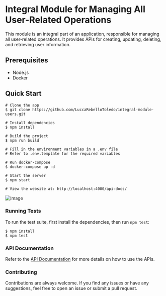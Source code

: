 # Integral Module for Managing All User-Related Operations

This module is an integral part of an application, responsible for managing all user-related operations. It provides APIs for creating, updating, deleting, and retrieving user information.

## Prerequisites

- Node.js
- Docker

## Quick Start

```
# Clone the app
$ git clone https://github.com/LuccaRebelloToledo/integral-module-users.git

# Install dependencies
$ npm install

# Build the project
$ npm run build

# Fill in the environment variables in a .env file
# Refer to .env.template for the required variables

# Run docker-compose
$ docker-compose up -d

# Start the server
$ npm start

# View the website at: http://localhost:4000/api-docs/
```
![image](https://github.com/LuccaRebelloToledo/integral-module-users/assets/99377036/092e45d1-e454-4846-b5cd-e26e33602511)

### Running Tests

To run the test suite, first install the dependencies, then run `npm test`:

```
$ npm install
$ npm test
```

### API Documentation
Refer to the [API Documentation](http://localhost:4000/api-docs/) for more details on how to use the APIs.

### Contributing
Contributions are always welcome. If you find any issues or have any suggestions, feel free to open an issue or submit a pull request.
